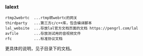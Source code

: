### lalext

```
rtmp2webrtc  ...rtmp转webrtc的网关
thirdparty   ...第三方c/c++库，包含编译脚本
lal_website  ...存放lal官方文档页面的文档 https://pengrl.com/lal
avfile       ...存放测试用的音视频文件
rfc          ...标准协议文档
```

更具体的说明，见子目录下的文档。
